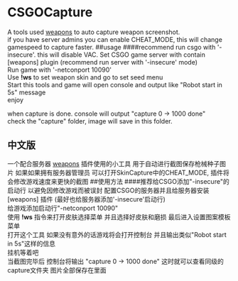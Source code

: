 # CSGOCapture 
A tools used [weapons](https://github.com/kgns/weapons) to auto capture weapon screenshot.  
if you have server admins you can enable CHEAT_MODE, this will change gamespeed to capture faster.
##usage
####recommend run csgo with '-insecure'. this will disable VAC.
Set CSGO game server with contain [weapons] plugin (recommend run server with '-insecure' mode)  
Run game with '-netconport 10090'  
Use **!ws** to set weapon skin and go to set seed menu  
Start this tools and game will open console and output like "Robot start in 5s" message  
enjoy

when capture is done. console will output "capture 0 -> 1000 done"  
check the "capture" folder, image will save in this folder.
## 中文版
一个配合服务器 [weapons](https://github.com/kgns/weapons) 插件使用的小工具 用于自动进行截图保存枪械种子图片
如果如果拥有服务器管理员 可以打开SkinCapture中的CHEAT_MODE, 插件将会修改游戏速度来更快的截图
##使用方法
####推荐给CSGO添加"-insecure"的启动行 以避免因修改游戏而被误封
配置CSGO的服务器并且给服务器安装 [weapons] 插件 (最好也给服务器添加'-insecure'启动行)  
给游戏添加启动行"-netconport 10090"  
使用 **!ws** 指令来打开皮肤选择菜单 并且选择好皮肤和磨损 最后进入设置图案模板菜单  
打开这个工具 如果没有意外的话游戏将会打开控制台 并且输出类似"Robot start in 5s"这样的信息  
挂机等着吧  
当截图完毕后 控制台将输出 "capture 0 -> 1000 done" 这时就可以查看同级的capture文件夹 图片全部保存在里面